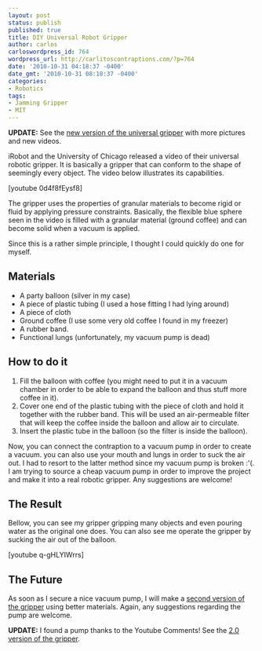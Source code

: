 ```yaml
---
layout: post
status: publish
published: true
title: DIY Universal Robot Gripper
author: carlos
carloswordpress_id: 764
wordpress_url: http://carlitoscontraptions.com/?p=764
date: '2010-10-31 04:18:37 -0400'
date_gmt: '2010-10-31 08:18:37 -0400'
categories:
- Robotics
tags:
- Jamming Gripper
- MIT
---
```

**UPDATE:** See the [new version of the universal gripper](http://carlitoscontraptions.com/2011/05/diy-universal-jamming-gripper-2-0/) with more pictures and new videos.

iRobot and the University of Chicago released a video of their universal robotic gripper. It is basically a gripper that can conform to the shape of seemingly every object. The video below illustrates its capabilities.

\[youtube 0d4f8fEysf8\]

The gripper uses the properties of granular materials to become rigid or fluid by applying pressure constraints. Basically, the flexible blue sphere seen in the video is filled with a granular material (ground coffee) and can become solid when a vacuum is applied.

Since this is a rather simple principle, I thought I could quickly do one for myself.

## Materials

*   A party balloon (silver in my case)
*   A piece of plastic tubing (I used a hose fitting I had lying around)
*   A piece of cloth
*   Ground coffee (I use some very old coffee I found in my freezer)
*   A rubber band.
*   Functional lungs (unfortunately, my vacuum pump is dead)

## How to do it

1.  Fill the balloon with coffee (you might need to put it in a  vacuum chamber in order to be able to expand the balloon and thus stuff more coffee in it).
2.  Cover one end of the plastic tubing with the piece of cloth and hold it together with the rubber band. This will be used an air-permeable filter that will keep the coffee inside the balloon and allow air to circulate.
3.  Insert the plastic tube in the balloon (so the filter is inside the balloon).

Now, you can connect the contraption to a vacuum pump in order to create a vacuum. you can also use your mouth and lungs in order to suck the air out. I had to resort to the latter method since my vacuum pump is broken :'(.  I am trying to source a cheap vacuum pump in order to improve the project and make it into a real robotic gripper. Any suggestions are welcome!

## The Result

Bellow, you can see my gripper gripping many objects and even pouring water as the original one does. You can also see me operate the gripper by sucking the air out of the balloon.

\[youtube q-gHLYIWrrs\]

## The Future

As soon as I secure a nice vacuum pump, I will make a [second version of the gripper](http://carlitoscontraptions.com/2011/05/diy-universal-jamming-gripper-2-0/) using better materials. Again, any suggestions regarding the pump are welcome.

**UPDATE:** I found a pump thanks to the Youtube Comments! See the [2.0 version of the gripper](http://carlitoscontraptions.com/2011/05/diy-universal-jamming-gripper-2-0/).